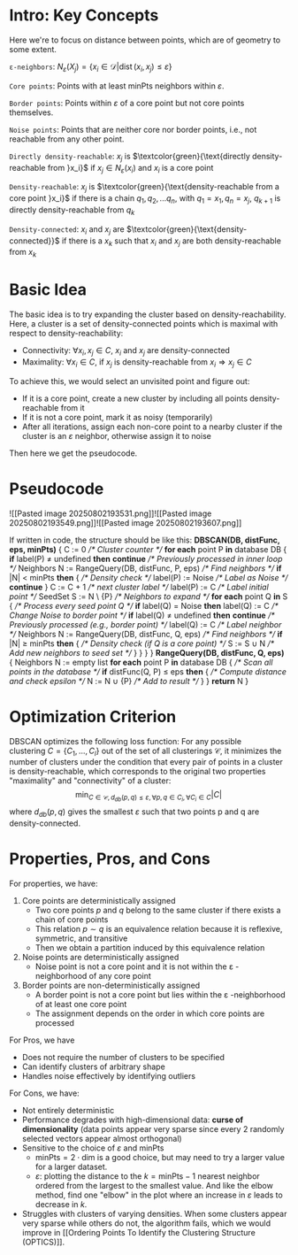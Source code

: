 # Intro: Key Concepts

Here we're to focus on distance between points, which are of geometry to some extent.

`ε-neighbors`: $N_\varepsilon(X_j)=\{x_i\in\mathcal{D}|\operatorname{dist}(x_i,x_j)\leq\varepsilon\}$

`Core points`: Points with at least $\text{minPts}$ neighbors within $\varepsilon$.

`Border points`: Points within $\varepsilon$ of a core point but not core points themselves.

`Noise points`: Points that are neither core nor border points, i.e., not reachable from any other point.

`Directly density-reachable`: $x_j$ is $\textcolor{green}{\text{directly density-reachable from }x_i}$ if $x_j\in N_\varepsilon(x_i)$ and $x_i$ is a core point

`Density-reachable`: $x_j$ is $\textcolor{green}{\text{density-reachable from a core point }x_i}$ if there is a chain $q_1,q_2,...q_n$, with $q_1=x_1,q_n=x_j$, $q_{k+1}$ is directly density-reachable from $q_k$

`Density-connected`: $x_i$ and $x_j$ are $\textcolor{green}{\text{density-connected}}$ if there is a $x_k$ such that $x_i$ and $x_j$ are both density-reachable from $x_k$

# Basic Idea

The basic idea is to try expanding the cluster based on density-reachability. Here, a cluster is a set of density-connected points which is maximal with respect to density-reachability:
- Connectivity: $\forall x_i,x_j\in C$, $x_i$ and $x_j$ are density-connected
- Maximality: $\forall x_i\in C$, if $x_j$ is density-reachable from $x_i\Rightarrow x_j\in C$

To achieve this, we would select an unvisited point and figure out:
- If it is a core point, create a new cluster by including all points density-reachable from it
- If it is not a core point, mark it as noisy (temporarily)
- After all iterations, assign each non-core point to a nearby cluster if the cluster is an $\varepsilon$ neighbor, otherwise assign it to noise

Then here we get the pseudocode.

# Pseudocode

![[Pasted image 20250802193531.png]]![[Pasted image 20250802193549.png]]![[Pasted image 20250802193607.png]]

If written in code, the structure should be like this:
**DBSCAN(DB, distFunc, eps, minPts)** {
    C := 0                                                  _/* Cluster counter */_
    **for each** point P **in** database DB {
        **if** label(P) ≠ undefined **then** **continue**               _/* Previously processed in inner loop */_
        Neighbors N := RangeQuery(DB, distFunc, P, eps)     _/* Find neighbors */_
        **if** |N| < minPts **then** {                              _/* Density check */_
            label(P) := Noise                               _/* Label as Noise */_
            **continue**
        }
        C := C + 1                                          _/* next cluster label */_
        label(P) := C                                       _/* Label initial point */_
        SeedSet S := N \ {P}                                _/* Neighbors to expand */_
        **for each** point Q **in** S {                             _/* Process every seed point Q */_
            **if** label(Q) = Noise **then** label(Q) := C          _/* Change Noise to border point */_
            **if** label(Q) ≠ undefined **then** **continue**           _/* Previously processed (e.g., border point) */_
            label(Q) := C                                   _/* Label neighbor */_
            Neighbors N := RangeQuery(DB, distFunc, Q, eps) _/* Find neighbors */_
            **if** |N| ≥ minPts **then** {                          _/* Density check (if Q is a core point) */_
                S := S ∪ N                                  _/* Add new neighbors to seed set */_
            }
        }
    }
}
**RangeQuery(DB, distFunc, Q, eps)** {
    Neighbors N := empty list
    **for each** point P **in** database DB {                      _/* Scan all points in the database */_
        **if** distFunc(Q, P) ≤ eps **then** {                     _/* Compute distance and check epsilon */_
            N := N ∪ {P}                                   _/* Add to result */_
        }
    }
    **return** N
}

# Optimization Criterion

DBSCAN optimizes the following loss function: For any possible clustering $C=\{C_1,...,C_l\}$ out of the set of all clusterings $\mathcal{C}$, it minimizes the number of clusters under the condition that every pair of points in a cluster is density-reachable, which corresponds to the original two properties "maximality" and "connectivity" of a cluster:$$\min_{C\in\mathcal{C},d_{db}(p,q)\leq\varepsilon,\forall p,q\in C_i,\forall C_i\in C}|C|$$where $d_{db}(p,q)$ gives the smallest $\varepsilon$ such that two points p and q are density-connected.

# Properties, Pros, and Cons

For properties, we have:
1. Core points are deterministically assigned
	- Two core points $p$ and $q$ belong to the same cluster if there exists a chain of core points
	- This relation $p\sim q$ is an equivalence relation because it is reflexive, symmetric, and transitive
	- Then we obtain a partition induced by this equivalence relation
2. Noise points are deterministically assigned
	- Noise point is not a core point and it is not within the ε -neighborhood of any core point
3. Border points are non-deterministically assigned
	- A border point is not a core point but lies within the ε -neighborhood of at least one core point
	- The assignment depends on the order in which core points are processed

For Pros, we have
- Does not require the number of clusters to be specified
- Can identify clusters of arbitrary shape
- Handles noise effectively by identifying outliers

For Cons, we have:
- Not entirely deterministic
- Performance degrades with high-dimensional data: **curse of dimensionality** (data points appear very sparse since every 2 randomly selected vectors appear almost orthogonal)
- Sensitive to the choice of $\varepsilon$ and $\text{minPts}$
	- $\text{minPts}=2\cdot \text{dim}$ is a good choice, but may need to try a larger value for a larger dataset.
	- $\varepsilon$: plotting the distance to the $k=\text{minPts}-1$ nearest neighbor ordered from the largest to the smallest value. And like the elbow method, find one "elbow" in the plot where an increase in $\varepsilon$ leads to decrease in $k$.
- Struggles with clusters of varying densities. When some clusters appear very sparse while others do not, the algorithm fails, which we would improve in [[Ordering Points To Identify the Clustering Structure (OPTICS)]].